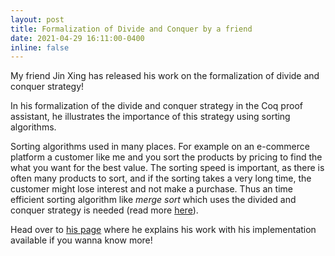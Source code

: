 ```yaml
---
layout: post
title: Formalization of Divide and Conquer by a friend
date: 2021-04-29 16:11:00-0400
inline: false
---
```


My friend Jin Xing has released his work on the formalization of divide and conquer strategy! 

In his formalization of the divide and conquer strategy in the Coq proof assistant, he illustrates the importance of this strategy using sorting algorithms.

Sorting algorithms used in many places. For example on an e-commerce platform a customer like me and you sort the products by pricing to find the what you want for the best value. The sorting speed is important, as there is often many products to sort, and if the sorting takes a very long time, the customer might lose interest and not make a purchase. Thus an time efficient sorting algorithm like *merge sort* which uses the divided and conquer strategy is needed (read more [here](https://www.geeksforgeeks.org/merge-sort-vs-insertion-sort/)).

Head over to [his page](https://github.com/jinxing1990/coq-formalized-divide-and-conquer) where he explains his work with his implementation available if you wanna know more!


